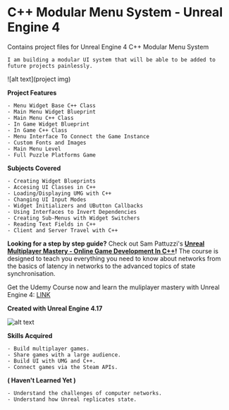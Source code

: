 # C++ Modular Menu System - Unreal Engine 4

Contains project files for Unreal Engine 4 C++ Modular Menu System

	I am building a modular UI system that will be able to be added to future projects painlessly.

![alt text](project img)

**Project Features**

  	- Menu Widget Base C++ Class
	- Main Menu Widget Blueprint
	- Main Menu C++ Class
	- In Game Widget Blueprint
	- In Game C++ Class
	- Menu Interface To Connect the Game Instance
	- Custom Fonts and Images
	- Main Menu Level
	- Full Puzzle Platforms Game
	
**Subjects Covered**

	- Creating Widget Blueprints
	- Accesing UI Classes in C++
	- Loading/Displaying UMG with C++
	- Changing UI Input Modes
	- Widget Initializers and UButton Callbacks
	- Using Interfaces to Invert Dependencies
	- Creating Sub-Menus with Widget Switchers
	- Reading Text Fields in C++
	- Client and Server Travel with C++

**Looking for a step by step guide?** Check out 
Sam Pattuzzi's **[Unreal Multiplayer Mastery - Online Game Development In C++](https://www.udemy.com/unrealmultiplayer/)!** The course is designed to teach you everything you need to know about networks from the basics of latency in networks to the advanced topics of state synchronisation.

Get the Udemy Course now and learn the muliplayer mastery with Unreal Engine 4: [LINK](https://www.udemy.com/unrealmultiplayer/)

**Created with Unreal Engine 4.17**

![alt text](https://udemy-images.udemy.com/course/480x270/1319066_eee6_2.jpg)

**Skills Acquired**

	- Build multiplayer games.
  	- Share games with a large audience.
 	- Build UI with UMG and C++.
	- Connect games via the Steam APIs.
**( Haven't Learned Yet )**
	
	- Understand the challenges of computer networks.
	- Understand how Unreal replicates state.
